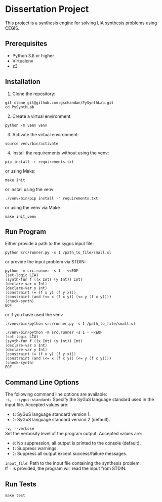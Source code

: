 # Dissertation Project

This project is a synthesis engine for solving LIA synthesis problems using CEGIS. 

## Prerequisites

- Python 3.8 or higher
- Virtualenv
- z3

## Installation

1. Clone the repository:

```shell
git clone git@github.com:gschandan/PySynthLab.git
cd PySynthLab
```

2. Create a virtual environment:

```shell
python -m venv venv
```

3. Activate the virtual environment:

```shell
source venv/bin/activate
```
4. Install the requirements without using the venv:
```shell
pip install -r requirements.txt
```
or using Make:
```shell
make init
```
or install using the venv
```shell
./venv/bin/pip install -r requirements.txt  
```
or using the venv via Make
```shell
make init_venv  
```

## Run Program

Either provide a path to the sygus input file:
```shell
python src/runner.py -s 1 /path_to_file/small.sl  
```
or provide the input problem via STDIN:
```shell
python -m src.runner -s 1 - <<EOF
(set-logic LIA)
(synth-fun f ((x Int) (y Int)) Int)
(declare-var x Int)
(declare-var y Int)
(constraint (= (f x y) (f y x)))
(constraint (and (<= x (f x y)) (<= y (f x y))))
(check-synth)
EOF
```
or if you have used the venv
```shell
./venv/bin/python src/runner.py -s 1 /path_to_file/small.sl  
```
```shell
./venv/bin/python -m src.runner -s 1 - <<EOF
(set-logic LIA)
(synth-fun f ((x Int) (y Int)) Int)
(declare-var x Int)
(declare-var y Int)
(constraint (= (f x y) (f y x)))
(constraint (and (<= x (f x y)) (<= y (f x y))))
(check-synth)
EOF
```
## Command Line Options

The following command line options are available:  
`-s, --sygus-standard:` Specify the SyGuS language standard used in the input file. Accepted values are:
- `1`: SyGuS language standard version 1.
- `2`: SyGuS language standard version 2 (default).

`-v, --verbose`  
  Set the verbosity level of the program output. Accepted values are:
- `0`: No suppression; all output is printed to the console (default).
- `1`: Suppress warnings.
- `2`: Suppress all output except success/failure messages.

`input_file`: Path to the input file containing the synthesis problem.   
If `-` is provided, the program will read the input from STDIN.



## Run Tests
```shell
make test
```